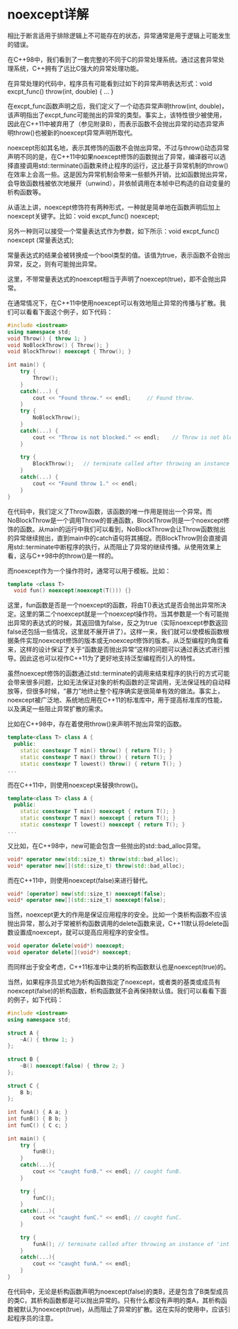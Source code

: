 # noexcept详解


相比于断言适用于排除逻辑上不可能存在的状态，异常通常是用于逻辑上可能发生的错误。

在C++98中，我们看到了一套完整的不同于C的异常处理系统。通过这套异常处理系统，C++拥有了远比C强大的异常处理功能。

在异常处理的代码中，程序员有可能看到过如下的异常声明表达形式：void excpt_func() throw(int, double) { ... }   

在excpt\_func函数声明之后，我们定义了一个动态异常声明throw(int, double)，该声明指出了excpt\_func可能抛出的异常的类型。事实上，该特性很少被使用，因此在C++11中被弃用了（参见附录B），而表示函数不会抛出异常的动态异常声明throw()也被新的noexcept异常声明所取代。

  

noexcept形如其名地，表示其修饰的函数不会抛出异常。不过与throw()动态异常声明不同的是，在C++11中如果noexcept修饰的函数抛出了异常，编译器可以选择直接调用std::terminate()函数来终止程序的运行，这比基于异常机制的throw()在效率上会高一些。这是因为异常机制会带来一些额外开销，比如函数抛出异常，会导致函数栈被依次地展开（unwind），并依帧调用在本帧中已构造的自动变量的析构函数等。


从语法上讲，noexcept修饰符有两种形式，一种就是简单地在函数声明后加上noexcept关键字。比如：void excpt\_func() noexcept; 

另外一种则可以接受一个常量表达式作为参数，如下所示：void excpt\_func() noexcept (常量表达式); 

常量表达式的结果会被转换成一个bool类型的值。该值为true，表示函数不会抛出异常，反之，则有可能抛出异常。

这里，不带常量表达式的noexcept相当于声明了noexcept(true)，即不会抛出异常。

在通常情况下，在C++11中使用noexcept可以有效地阻止异常的传播与扩散。我们可以看看下面这个例子，如下代码：

```cpp
#include <iostream> 
using namespace std;  
void Throw() { throw 1; }  
void NoBlockThrow() { Throw(); }  
void BlockThrow() noexcept { Throw(); }  
 
int main() {  
    try {  
        Throw();  
    }  
    catch(...) {  
        cout << "Found throw." << endl;     // Found throw.  
    }  
    try {  
        NoBlockThrow();  
    }  
    catch(...) {  
        cout << "Throw is not blocked." << endl;    // Throw is not blocked.  
    }  
 
    try {  
        BlockThrow();   // terminate called after throwing an instance of 'int'  
    }  
    catch(...) {  
        cout << "Found throw 1." << endl;  
    }  
}  
```


在代码中，我们定义了Throw函数，该函数的唯一作用是抛出一个异常。而NoBlockThrow是一个调用Throw的普通函数，BlockThrow则是一个noexcept修饰的函数。从main的运行中我们可以看到，NoBlockThrow会让Throw函数抛出的异常继续抛出，直到main中的catch语句将其捕捉。而BlockThrow则会直接调用std::terminate中断程序的执行，从而阻止了异常的继续传播。从使用效果上看，这与C++98中的throw()是一样的。


而noexcept作为一个操作符时，通常可以用于模板。比如：  

```cpp
template <class T> 
  void fun() noexcept(noexcept(T())) {} 
```



  

这里，fun函数是否是一个noexcept的函数，将由T()表达式是否会抛出异常所决定。这里的第二个noexcept就是一个noexcept操作符。当其参数是一个有可能抛出异常的表达式的时候，其返回值为false，反之为true（实际noexcept参数返回false还包括一些情况，这里就不展开讲了）。这样一来，我们就可以使模板函数根据条件实现noexcept修饰的版本或无noexcept修饰的版本。从泛型编程的角度看来，这样的设计保证了关于“函数是否抛出异常”这样的问题可以通过表达式进行推导。因此这也可以视作C++11为了更好地支持泛型编程而引入的特性。  

虽然noexcept修饰的函数通过std::terminate的调用来结束程序的执行的方式可能会带来很多问题，比如无法保证对象的析构函数的正常调用，无法保证栈的自动释放等，但很多时候，“暴力”地终止整个程序确实是很简单有效的做法。事实上，noexcept被广泛地、系统地应用在C++11的标准库中，用于提高标准库的性能，以及满足一些阻止异常扩散的需求。  


比如在C++98中，存在着使用throw()来声明不抛出异常的函数。

```cpp
template<class T> class A {  
  public:  
    static constexpr T min() throw() { return T(); }
    static constexpr T max() throw() { return T(); }
    static constexpr T lowest() throw() { return T(); }
...
```

而在C++11中，则使用noexcept来替换throw()。

```cpp
template<class T> class A {  
  public:  
    static constexpr T min() noexcept { return T(); }
    static constexpr T max() noexcept { return T(); }
    static constexpr T lowest() noexcept { return T(); }
... 
```


又比如，在C++98中，new可能会包含一些抛出的std::bad\_alloc异常。  

```cpp
void* operator new(std::size_t) throw(std::bad_alloc);    
void* operator new[](std::size_t) throw(std::bad_alloc); 
```

而在C++11中，则使用noexcept(false)来进行替代。  

```cpp
void* [operator] new(std::size_t) noexcept(false);    
void* operator new[](std::size_t) noexcept(false); 
```

当然，noexcept更大的作用是保证应用程序的安全。比如一个类析构函数不应该抛出异常，那么对于常被析构函数调用的delete函数来说，C++11默认将delete函数设置成noexcept，就可以提高应用程序的安全性。  

```cpp
void operator delete(void*) noexcept;    
void operator delete[](void*) noexcept; 
```

而同样出于安全考虑，C++11标准中让类的析构函数默认也是noexcept(true)的。

当然，如果程序员显式地为析构函数指定了noexcept，或者类的基类或成员有noexcept(false)的析构函数，析构函数就不会再保持默认值。我们可以看看下面的例子，如下代码：  

```cpp
#include <iostream> 
using namespace std;  
 
struct A {  
    ~A() { throw 1; }  
};  
 
struct B {  
    ~B() noexcept(false) { throw 2; }  
};  
 
struct C {  
    B b;  
};  
 
int funA() { A a; }  
int funB() { B b; }  
int funC() { C c; }  
 
int main() {  
    try {  
        funB();  
    }  
    catch(...){  
        cout << "caught funB." << endl; // caught funB.  
    }  
 
    try {  
        funC();  
    }  
    catch(...){  
        cout << "caught funC." << endl; // caught funC.  
    }  
 
    try {  
        funA(); // terminate called after throwing an instance of 'int'  
    }  
    catch(...){  
        cout << "caught funA." << endl;  
    }  
}
```


在代码中，无论是析构函数声明为noexcept(false)的类B，还是包含了B类型成员的类C，其析构函数都是可以抛出异常的。只有什么都没有声明的类A，其析构函数被默认为noexcept(true)，从而阻止了异常的扩散。这在实际的使用中，应该引起程序员的注意。